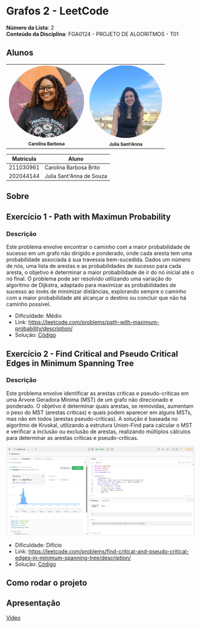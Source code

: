 # Grafos 2 - LeetCode

**Número da Lista**: 2  
**Conteúdo da Disciplina**: FGA0124 - PROJETO DE ALGORITMOS - T01  


## Alunos


<div align = "center">
<table>
  <tr>
    <td align="center"><a href="https://github.com/CarolinaBarb"><img style="border-radius: 95%;" src=./Documentos/assets/Carolina.jpg width="201"; alt="Carolina"/><br /><sub><b>Carolina Barbosa </b></sub></a><br/></td>
    <td align="center"><a href="https://github.com/JuliaSSouza"><img style="border-radius: 95%;" src=./Documentos/assets/Julia.png width="195"; alt=""/><br /><sub><b>Julia Sant'Anna</b></sub></a><br />
  </tr>
</table>


| Matrícula   | Aluno                             |
| ----------- | ---------------------------------- |
| 211030961 | Carolina Barbosa Brito           |
| 202044144  | Julia Sant'Anna de Souza      |
</div>

## Sobre 

## Exercício 1 - Path with Maximun Probability
### Descrição
Este problema envolve encontrar o caminho com a maior probabilidade de sucesso em um grafo não dirigido e ponderado, onde cada aresta tem uma probabilidade associada à sua travessia bem-sucedida. Dados um número de nós, uma lista de arestas e as probabilidades de sucesso para cada aresta, o objetivo é determinar a maior probabilidade de ir do nó inicial até o nó final. O problema pode ser resolvido utilizando uma variação do algoritmo de Dijkstra, adaptado para maximizar as probabilidades de sucesso ao invés de minimizar distâncias, explorando sempre o caminho com a maior probabilidade até alcançar o destino ou concluir que não há caminho possível.

- Dificuldade: Médio
- Link: https://leetcode.com/problems/path-with-maximum-probability/description/
- Solução: [Código](https://github.com/projeto-de-algoritmos-2025/Grafos2_D12/blob/main/PathMaxProb.py)

## Exercício 2 - Find Critical and Pseudo Critical Edges in Minimum Spanning Tree
### Descrição
Este problema envolve identificar as arestas críticas e pseudo-críticas em uma Árvore Geradora Mínima (MST) de um grafo não direcionado e ponderado. O objetivo é determinar quais arestas, se removidas, aumentam o peso do MST (arestas críticas) e quais podem aparecer em alguns MSTs, mas não em todos (arestas pseudo-críticas). A solução é baseada no algoritmo de Kruskal, utilizando a estrutura Union-Find para calcular o MST e verificar a inclusão ou exclusão de arestas, realizando múltiplos cálculos para determinar as arestas críticas e pseudo-críticas.

![](Documentos/screenshots/exercicio%202.png)

- Dificuldade: Difício
- Link: https://leetcode.com/problems/find-critical-and-pseudo-critical-edges-in-minimum-spanning-tree/description/
- Solução: [Código](https://github.com/projeto-de-algoritmos-2025/Grafos2_D12/blob/main/FindCritical.cpp)


## Como rodar o projeto


## Apresentação 
[Vídeo]()

 
 
